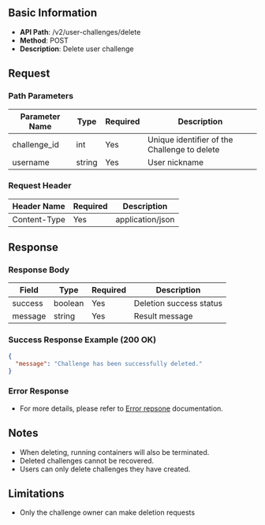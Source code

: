 ## Basic Information

- **API Path**: /v2/user-challenges/delete
- **Method**: POST
- **Description**: Delete user challenge

## Request

### Path Parameters

| Parameter Name | Type   | Required | Description                    |
| -------------- | ------ | -------- | ------------------------------ |
| challenge_id   | int    | Yes      | Unique identifier of the Challenge to delete |
| username       | string | Yes      | User nickname                  |

### Request Header

| Header Name    | Required | Description         |
| -------------- | -------- | ------------------- |
| Content-Type   | Yes      | application/json    |

## Response

### Response Body

| Field   | Type    | Required | Description        |
| ------- | ------- | -------- | ------------------ |
| success | boolean | Yes      | Deletion success status |
| message | string  | Yes      | Result message     |

### Success Response Example (200 OK)

```json
{
  "message": "Challenge has been successfully deleted."
}
```

### Error Response
- For more details, please refer to [Error repsone](./error-response.md) documentation.

## Notes

- When deleting, running containers will also be terminated.
- Deleted challenges cannot be recovered.
- Users can only delete challenges they have created.

## Limitations

- Only the challenge owner can make deletion requests
